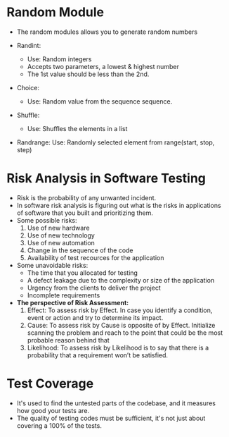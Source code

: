 # Random Module

- The random modules allows you to generate random numbers
- Randint:
    - Use: Random integers
    - Accepts two parameters, a lowest & highest number
    - The 1st value should be less than the 2nd.

- Choice:
    - Use: Random value from the sequence sequence.

- Shuffle:
    - Use: Shuffles the elements in a list

- Randrange:
    Use: Randomly selected element from range(start, stop, step)

# Risk Analysis in Software Testing

- Risk is the probability of any unwanted incident.
- In software risk analysis is figuring out what is the risks in applications of software that you built and prioritizing them.
- Some possible risks:
    1. Use of new hardware
    2. Use of new technology
    3. Use of new automation
    4. Change in the sequence of the code
    5. Availability of test recources for the application
- Some unavoidable risks:
    - The time that you allocated for testing
    - A defect leakage due to the complexity or size of the application
    - Urgency from the clients to deliver the project
    - Incomplete requirements
- **The perspective of Risk Assessment:**
    1. Effect: To assess risk by Effect. In case you identify a condition, event or action and try to determine its impact.
    2. Cause: To assess risk by Cause is opposite of by Effect. Initialize scanning the problem and reach to the point that could be the most probable reason behind that
    3. Likelihood: To assess risk by Likelihood is to say that there is a probability that a requirement won’t be satisfied.

# Test Coverage

- It's used to find the untested parts of the codebase, and it measures how good your tests are.
- The quality of testing codes must be sufficient, it's not just about covering a 100% of the tests.











